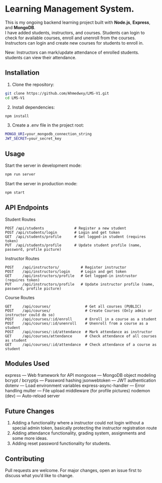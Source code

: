 # Learning Management System.

This is my ongoing backend learning project built with **Node.js**, **Express**, and **MongoDB**.  
I have added students, instructors, and courses. Students can login to check for available courses, enroll and unenroll from the courses. Instructors can login and create new courses for students to enroll in.

New:
Instructors can mark/update attendance of enrolled students. students can view their attendance.

## Installation

1. Clone the repository:
```bash
git clone https://github.com/Ahmedwxy/LMS-V1.git
cd LMS-V1
```
2. Install dependencies:
```bash
npm install
```

3. Create a .env file in the project root:
```bash
MONGO_URI=your_mongodb_connection_string
JWT_SECRET=your_secret_key
```

## Usage
Start the server in development mode:
```bash
npm run server
```
Start the server in production mode:
```bash
npm start
```

## API Endpoints
Student Routes
```http
POST /api/students              # Register a new student
POST /api/students/login        # Login and get token
GET  /api/students/profile      # Get logged-in student (requires token)
PUT  /api/students/profile      # Update student profile (name, password, profile picture)
```

Instructor Routes
```http
POST    /api/instructors/          # Register instructor
POST    /api/instructors/login     # Login and get token
GET     /api/instructors/profile   # Get logged-in instrustor (requires token)
PUT     /api/instructors/profile   # Update instructor profile (name, password, profile picture)
```

Course Routes
```http
GET     /api/courses/                # Get all courses (PUBLIC)
POST    /api/courses/                # Create Courses (Only admin or instructor could do so)
POST    /api/courses/:id/enroll      # Enroll in a course as a student
POST    /api/courses/:id/unenroll    # Unenroll from a course as a student
POST    /api/courses/:id/attendance  # Mark attendance as instructor 
GET     /api/courses/attendance      # Check attendance of all courses as student
GET     /api/courses/:id/attendance  # Check attendance of a course as student
```

## Modules Used
express — Web framework for API
mongoose — MongoDB object modeling
bcrypt / bcryptjs — Password hashing
jsonwebtoken — JWT authentication
dotenv — Load environment variables
express-async-handler — Error handling
multer — File upload middleware (for profile pictures)
nodemon (dev) — Auto-reload server

## Future Changes
1. Adding a functionality where a instructor could not login without a special admin token, basically protecting the instructor registration route
2. Adding attendance functionality, grading system, assignments and some more ideas.
3. Adding reset password functionality for students.

## Contributing
Pull requests are welcome. For major changes, open an issue first to discuss what you’d like to change.
